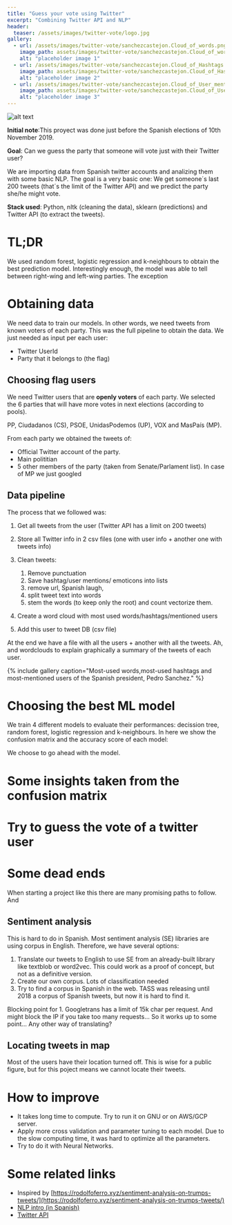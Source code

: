 ```yaml
---
title: "Guess your vote using Twitter"
excerpt: "Combining Twitter API and NLP"
header:
  teaser: /assets/images/twitter-vote/logo.jpg
gallery:
  - url: /assets/images/twitter-vote/sanchezcastejon.Cloud_of_words.png
    image_path: assets/images/twitter-vote/sanchezcastejon.Cloud_of_words.png
    alt: "placeholder image 1"
  - url: /assets/images/twitter-vote/sanchezcastejon.Cloud_of_Hashtags.png
    image_path: assets/images/twitter-vote/sanchezcastejon.Cloud_of_Hashtags.png
    alt: "placeholder image 2"
  - url: /assets/images/twitter-vote/sanchezcastejon.Cloud_of_User_mentions.png
    image_path: assets/images/twitter-vote/sanchezcastejon.Cloud_of_User_mentions.png
    alt: "placeholder image 3"
---
```

![alt text](../../assets/images/twitter-vote/logo.jpg)

**Initial note**:This proyect was done just before the Spanish elections of 10th November 2019.

**Goal**:
Can we guess the party that someone will vote just with their Twitter user?

We are importing data from Spanish twitter accounts and analizing them with some basic NLP. The goal is a very basic one: We get someone´s last 200 tweets (that´s the limit of the Twitter API) and we predict the party she/he might vote.

**Stack used**: Python, nltk (cleaning the data), sklearn (predictions) and Twitter API (to extract the tweets).

# TL;DR

We used random forest, logistic regression and k-neighbours to obtain the best prediction model.
Interestingly enough, the model was able to tell between right-wing and left-wing parties. The exception  


# Obtaining data

We need data to train our models. In other words, we need tweets from known voters of each party.
This was the full pipeline to obtain the data. We just needed as input per each user:
* Twitter UserId
* Party that it belongs to (the flag)

## Choosing flag users

We need Twitter users that are **openly voters** of each party. We selected the 6 parties that will have more votes in next elections (according to pools).

PP, Ciudadanos (CS), PSOE, UnidasPodemos (UP), VOX and MasPaís (MP).

From each party we obtained the tweets of:
* Official Twitter account of the party.
* Main polititian
* 5 other members of the party (taken from Senate/Parlament list). In case of MP we just googled 

## Data pipeline
The process that we followed was:
1. Get all tweets from the user (Twitter API has a limit on 200 tweets)
2. Store all Twitter info in 2 csv files (one with user info + another one with tweets info)
3. Clean tweets:

    1. Remove punctuation
    2. Save hashtag/user mentions/ emoticons into lists
    3. remove url, Spanish laugh,
    4. split tweet text into words
    5. stem the words (to keep only the root) and count vectorize them.
4. Create a word cloud with most used words/hashtags/mentioned users
5. Add this user to tweet DB (csv file)

At the end we have a file with all the users + another with all the tweets. Ah, and wordclouds to explain graphically a summary of the tweets of each user.

{% include gallery caption="Most-used words,most-used hashtags and most-mentioned users of the Spanish president, Pedro Sanchez." %}

# Choosing the best ML model
We train 4 different models to evaluate their performances: decission tree, random forest, logistic regression and k-neighbours.
In here we show the confusion matrix and the accuracy score of each model:

We choose to go ahead with the  model.

# Some insights taken from the confusion matrix

# Try to guess the vote of a twitter user


# Some dead ends

When starting a project like this there are many promising paths to follow. And 

## Sentiment analysis

This is hard to do in Spanish. Most sentiment analysis (SE) libraries are using corpus in English. Therefore, we have several options:

1. Translate our tweets to English to use SE from an already-built library like textblob or word2vec. This could work as a proof of concept, but not as a definitive version.
2. Create our own corpus. Lots of classification needed
3. Try to find a corpus in Spanish in the web. TASS was releasing until 2018 a corpus of Spanish tweets, but now it is hard to find it.


Blocking point for 1. Googletrans has a limit of 15k char per request. And might block the IP if you take too many requests... So it works up to some point... Any other way of translating?

## Locating tweets in map

Most of the users have their location turned off. This is wise for a public figure, but for this poject means we cannot locate their tweets.

# How to improve
* It takes long time to compute. Try to run it on GNU or on AWS/GCP server.
* Apply more cross validation and parameter tuning to each model. Due to the slow computing time, it was hard to optimize all the parameters.
* Try to do it with Neural Networks.

# Some related links
* Inspired by [https://rodolfoferro.xyz/sentiment-analysis-on-trumps-tweets/](https://rodolfoferro.xyz/sentiment-analysis-on-trumps-tweets/)
* [NLP intro (in Spanish)](https://likegeeks.com/es/tutorial-de-nlp-con-python-nltk/)
* [Twitter API](https://developer.twitter.com/en/docs)
